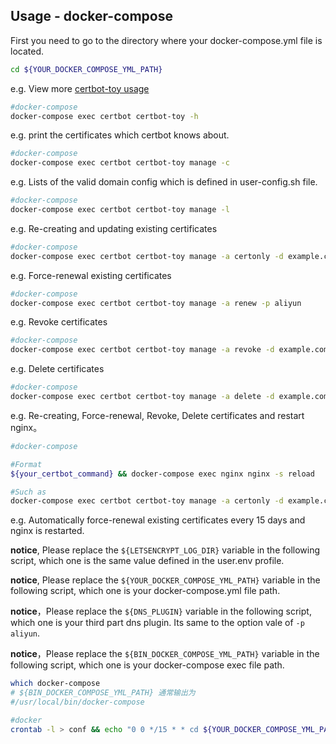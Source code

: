## Usage - docker-compose

First you need to go to the directory where your docker-compose.yml file is located.
```sh
cd ${YOUR_DOCKER_COMPOSE_YML_PATH}
```

e.g. View more [certbot-toy usage](../../scripts/docker/docs/help/manage.txt)

```sh
#docker-compose
docker-compose exec certbot certbot-toy -h
```

e.g. print the certificates which certbot knows about.

```sh
#docker-compose
docker-compose exec certbot certbot-toy manage -c
```

e.g. Lists of the valid domain config which is defined in user-config.sh file.

```sh
#docker-compose
docker-compose exec certbot certbot-toy manage -l
```

e.g. Re-creating and updating existing certificates

```sh
#docker-compose
docker-compose exec certbot certbot-toy manage -a certonly -d example.com -p aliyun
```

e.g. Force-renewal existing certificates

```sh
#docker-compose
docker-compose exec certbot certbot-toy manage -a renew -p aliyun
```

e.g. Revoke certificates

```sh
#docker-compose
docker-compose exec certbot certbot-toy manage -a revoke -d example.com -p aliyun
```

e.g. Delete certificates

```sh
#docker-compose
docker-compose exec certbot certbot-toy manage -a delete -d example.com -p aliyun
```

e.g. Re-creating, Force-renewal, Revoke, Delete certificates and restart nginx。
```sh
#docker-compose

#Format
${your_certbot_command} && docker-compose exec nginx nginx -s reload

#Such as
docker-compose exec certbot certbot-toy manage -a certonly -d example.com -p aliyun && docker-compose exec nginx nginx -s reload
```

e.g. Automatically force-renewal existing certificates every 15 days and nginx is restarted.

**notice**, Please replace the `${LETSENCRYPT_LOG_DIR}` variable in the following script, which one is the same value defined in the user.env profile.

**notice**, Please replace the `${YOUR_DOCKER_COMPOSE_YML_PATH}` variable in the following script, which one is your docker-compose.yml file path.

**notice**，Please replace the `${DNS_PLUGIN}` variable in the following script, which one is your third part dns plugin. Its same to the option vale of `-p aliyun`.

**notice**，Please replace the `${BIN_DOCKER_COMPOSE_YML_PATH}` variable in the following script, which one is your docker-compose exec file path.

```sh
which docker-compose
# ${BIN_DOCKER_COMPOSE_YML_PATH} 通常输出为
#/usr/local/bin/docker-compose
```

```sh
#docker
crontab -l > conf && echo "0 0 */15 * * cd ${YOUR_DOCKER_COMPOSE_YML_PATH} && ${BIN_DOCKER_COMPOSE_YML_PATH} exec -i -T certbot certbot-toy manage -a renew  -p ${DNS_PLUGIN}  >> ${LETSENCRYPT_LOG_DIR}cron.log 2>&1 && docker-compose exec -i nginx nginx -s reload" >> conf && crontab conf && rm -f conf
```